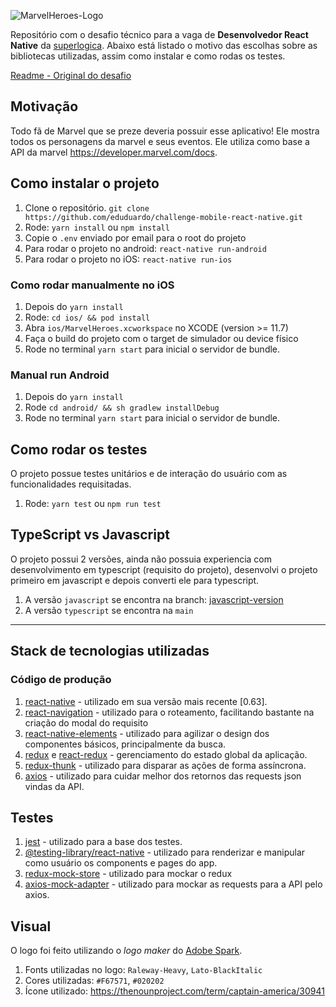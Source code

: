 ![MarvelHeroes-Logo](https://user-images.githubusercontent.com/5942637/105387555-6e8fd580-5bf4-11eb-9ad8-2e648c485149.png)

Repositório com o desafio técnico para a vaga de **Desenvolvedor React Native** da [superlogica](https://superlogica.com/). Abaixo está listado o motivo das escolhas sobre as bibliotecas utilizadas, assim como instalar e como rodas os testes. 

[Readme - Original do desafio](README_original.md) 

## Motivação
Todo fã de Marvel que se preze deveria possuir esse aplicativo! Ele mostra todos os personagens da marvel e seus eventos. Ele utiliza como base a API da marvel https://developer.marvel.com/docs.

## Como instalar o projeto

1. Clone o repositório. `git clone https://github.com/eduduardo/challenge-mobile-react-native.git`
2. Rode: `yarn install` ou `npm install`
3. Copie o `.env` enviado por email para o root do projeto
4. Para rodar o projeto no android: `react-native run-android`
5. Para rodar o projeto no iOS: `react-native run-ios`

### Como rodar manualmente no iOS
1. Depois do `yarn install`
2. Rode: `cd ios/ && pod install`
3. Abra `ios/MarvelHeroes.xcworkspace` no XCODE (version >= 11.7)
4. Faça o build do projeto com o target de simulador ou device físico
5. Rode no terminal `yarn start` para inicial o servidor de bundle.

### Manual run Android
1. Depois do `yarn install`
2. Rode `cd android/ && sh gradlew installDebug`
3. Rode no terminal `yarn start` para inicial o servidor de bundle.

## Como rodar os testes

O projeto possue testes unitários e de interação do usuário com as funcionalidades requisitadas.
1. Rode: `yarn test` ou `npm run test`

## TypeScript vs Javascript
O projeto possui 2 versões, ainda não possuia experiencia com desenvolvimento em typescript (requisito do projeto), desenvolvi o projeto primeiro em javascript e depois converti ele para typescript.
1. A versão `javascript` se encontra na branch: [javascript-version](https://github.com/eduduardo/challenge-mobile-react-native/tree/javascript-version)
2. A versão `typescript` se encontra na `main`

----

## Stack de tecnologias utilizadas

### Código de produção

1. [react-native](https://github.com/facebook/react-native) - utilizado em sua versão mais recente [0.63].
2. [react-navigation](https://github.com/react-navigation/react-navigation) - utilizado para o roteamento, facilitando bastante na criação do modal do requisito
3. [react-native-elements](https://github.com/react-native-elements/react-native-elements) - utilizado para agilizar o design dos componentes básicos, principalmente da busca.
4. [redux](https://github.com/reduxjs/redux) e [react-redux](https://github.com/reduxjs/react-redux) - gerenciamento do estado global da aplicação.
5. [redux-thunk](https://github.com/reduxjs/redux-thunk) - utilizado para disparar as ações de forma assíncrona.
6. [axios](https://github.com/axios/axios) - utilizado para cuidar melhor dos retornos das requests json vindas da API.

## Testes

1. [jest](https://github.com/facebook/jest) - utilizado para a base dos testes.
2. [@testing-library/react-native](https://github.com/callstack/react-native-testing-library) - utilizado para renderizar e manipular como usuário os components e pages do app.
3. [redux-mock-store](https://github.com/reduxjs/redux-mock-store) - utilizado para mockar o redux
4. [axios-mock-adapter](https://github.com/ctimmerm/axios-mock-adapter) - utilizado para mockar as requests para a API pelo axios.

## Visual
O logo foi feito utilizando o _logo maker_ do [Adobe Spark](https://spark.adobe.com/express-apps/logo-maker/).

1. Fonts utilizadas no logo: `Raleway-Heavy`, `Lato-BlackItalic`
2. Cores utilizadas: `#F67571`, `#020202`
3. Ícone utilizado: https://thenounproject.com/term/captain-america/30941